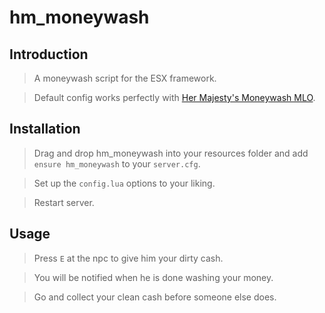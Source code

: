 # hm_moneywash

## Introduction

> A moneywash script for the ESX framework.

> Default config works perfectly with [Her Majesty's Moneywash MLO](https://youtu.be/ioH8FckOodw).

## Installation

> Drag and drop hm_moneywash into your resources folder and add `ensure hm_moneywash` to your `server.cfg`.

> Set up the `config.lua` options to your liking.

> Restart server.

## Usage

> Press `E` at the npc to give him your dirty cash.

> You will be notified when he is done washing your money.

> Go and collect your clean cash before someone else does.